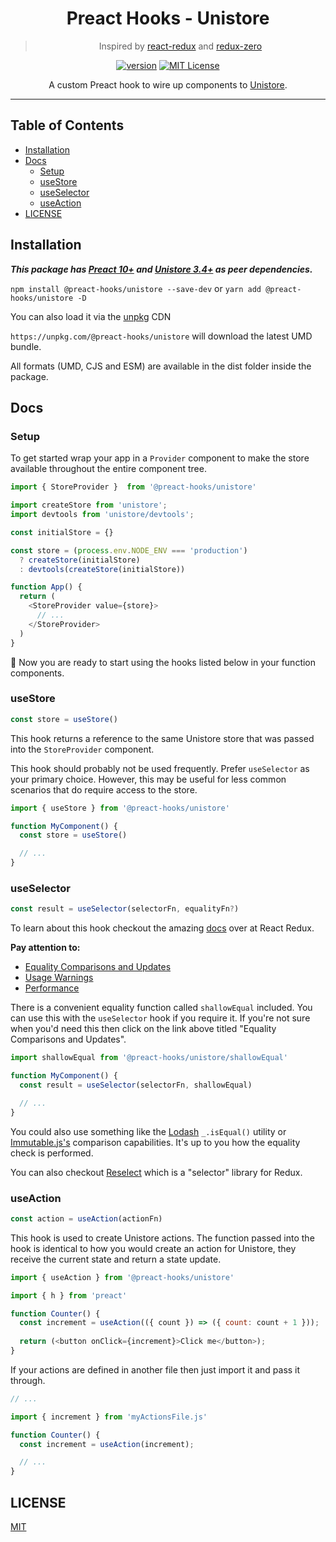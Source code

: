 <div align="center">
<h1>Preact Hooks - Unistore</h1>

> Inspired by [react-redux](https://github.com/reduxjs/react-redux) and [redux-zero](https://github.com/redux-zero/redux-zero)

[![version][version-badge]][package]
[![MIT License][license-badge]][license]

A custom Preact hook to wire up components to [Unistore](https://github.com/developit/unistore).
</div>

<hr />

## Table of Contents

<!-- START doctoc generated TOC please keep comment here to allow auto update -->
<!-- DON'T EDIT THIS SECTION, INSTEAD RE-RUN doctoc TO UPDATE -->


- [Installation](#installation)
- [Docs](#docs)
  - [Setup](#setup)
  - [useStore](#usestore)
  - [useSelector](#useselector)
  - [useAction](#useaction)
- [LICENSE](#license)

<!-- END doctoc generated TOC please keep comment here to allow auto update -->

## Installation

***This package has [Preact 10+](https://github.com/preactjs/preact) and [Unistore 3.4+](https://github.com/developit/unistore) as peer dependencies.***

`npm install @preact-hooks/unistore --save-dev` or `yarn add @preact-hooks/unistore -D`

You can also load it via the [unpkg](https://unpkg.com) CDN

`https://unpkg.com/@preact-hooks/unistore` will download the latest UMD bundle.

All formats (UMD, CJS and ESM) are available in the dist folder inside the package.

## Docs

### Setup 

To get started wrap your app in a `Provider` component to make the store available 
throughout the entire component tree.

```js
import { StoreProvider }  from '@preact-hooks/unistore'

import createStore from 'unistore';
import devtools from 'unistore/devtools';

const initialStore = {}

const store = (process.env.NODE_ENV === 'production') 
  ? createStore(initialStore) 
  : devtools(createStore(initialStore))

function App() {
  return (
    <StoreProvider value={store}>
      // ...  
    </StoreProvider>
  )
}
``` 

🎉 Now you are ready to start using the hooks listed below in your function components.

### useStore

```js
const store = useStore()
```

This hook returns a reference to the same Unistore store that was passed into the `StoreProvider` component.

This hook should probably not be used frequently. Prefer `useSelector` as your primary choice. However, this may be useful for less common scenarios that do require access to the store.

```js
import { useStore } from '@preact-hooks/unistore'

function MyComponent() {
  const store = useStore()

  // ...
}
```

### useSelector

```js
const result = useSelector(selectorFn, equalityFn?)
```

To learn about this hook checkout the amazing [docs](https://react-redux.js.org/api/hooks) over at React Redux.

**Pay attention to:**

- [Equality Comparisons and Updates](https://react-redux.js.org/api/hooks#equality-comparisons-and-updates)
- [Usage Warnings](https://react-redux.js.org/api/hooks#usage-warnings)
- [Performance](https://react-redux.js.org/api/hooks#performance)

There is a convenient equality function called `shallowEqual` included. You can use this with 
the `useSelector` hook if you require it. If you're not sure when you'd need this then click
on the link above titled "Equality Comparisons and Updates".

```js
import shallowEqual from '@preact-hooks/unistore/shallowEqual'

function MyComponent() {
  const result = useSelector(selectorFn, shallowEqual)

  // ...
}
```

You could also use something like the [Lodash](https://github.com/lodash/lodash) `_.isEqual()` utility or 
[Immutable.js's](https://github.com/immutable-js/immutable-js) comparison capabilities. It's up to you how the equality check is performed. 

You can also checkout [Reselect](https://github.com/reduxjs/reselect) which is a "selector" library for Redux.

### useAction

```js
const action = useAction(actionFn)
```

This hook is used to create Unistore actions. The function passed into the hook is identical to how you would create an action for Unistore, they 
receive the current state and return a state update.

```js
import { useAction } from '@preact-hooks/unistore'

import { h } from 'preact'

function Counter() {
  const increment = useAction(({ count }) => ({ count: count + 1 }));
  
  return (<button onClick={increment}>Click me</button>);
}
```

If your actions are defined in another file then just import it and pass it through.

```js
// ...

import { increment } from 'myActionsFile.js'

function Counter() {
  const increment = useAction(increment);

  // ...  
}
```

## LICENSE

[MIT](LICENSE)

<!-- prettier-ignore-start -->
[package]: https://www.npmjs.com/package/@preact-hooks/unistore
[version-badge]: https://img.shields.io/npm/v/@preact-hooks/unistore
[license]: https://github.com/mihar-22/preact-hooks-unistore/blob/master/LICENSE
[license-badge]: https://img.shields.io/github/license/mihar-22/preact-hooks-unistore?color=b
<!-- prettier-ignore-end -->
